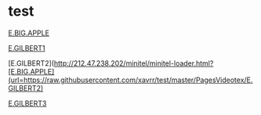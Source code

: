 # test



[E.BIG.APPLE](http://212.47.238.202/minitel/minitel-loader.html?url=https://raw.githubusercontent.com/xavrr/test/master/PagesVideotex/E.BIG.APPLE)

[E.GILBERT1](http://212.47.238.202/minitel/minitel-loader.html?url=https://raw.githubusercontent.com/xavrr/test/master/PagesVideotex/E.GILBERT1)

[E.GILBERT2](http://212.47.238.202/minitel/minitel-loader.html?[E.BIG.APPLE](url=https://raw.githubusercontent.com/xavrr/test/master/PagesVideotex/E.GILBERT2)

[E.GILBERT3](http://212.47.238.202/minitel/minitel-loader.html?url=https://raw.githubusercontent.com/xavrr/test/master/PagesVideotex/E.GILBERT3)

